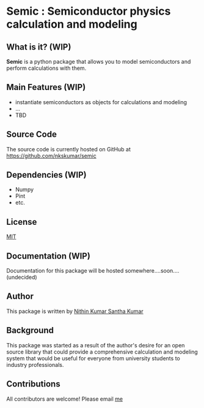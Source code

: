 

# Semic : Semiconductor physics calculation and modeling

## What is it? (WIP)

**Semic** is a python package that allows you to model semiconductors and perform calculations with them.

## Main Features (WIP)

   - instantiate semiconductors as objects for calculations and modeling
   - ...
   - TBD

## Source Code

The source code is currently hosted on GitHub at https://github.com/nkskumar/semic

## Dependencies (WIP)

   - Numpy
   - Pint
   - etc.

## License

[MIT](LICENSE)

## Documentation (WIP)

Documentation for this package will be hosted somewhere....soon....(undecided)

## Author

This package is written by [Nithin Kumar Santha Kumar](mailto:nithinkumar.santhakumar@utdallas.edu)

## Background

This package was started as a result of the author's desire for an open source library that could provide a comprehensive calculation and modeling system that would be useful for everyone from university students to industry professionals.

## Contributions

All contributors are welcome! Please email [me](mailto:nithinkumar.santhakumar@utdallas.edu)

